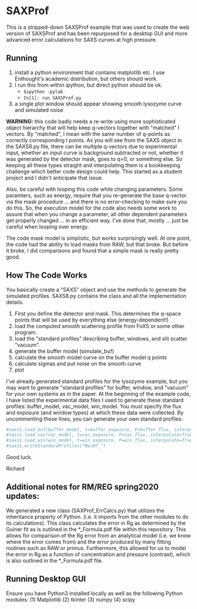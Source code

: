 # SAXProf
This is a stripped-down SAXSProf example that was used to create the web version of SAXSProf and has been repurposed for a desktop GUI and more advanced error calculations for SAXS curves at high pressure.

## Running
1. install a python environment that contains matplotlib etc. I use Enthought's academic distribution, but others should work.
2. I run this from within ipython, but direct python should be ok.
    * `$ipython -pylab`
	* `In[1]: run SAXSProf.py`
3. a single plot window should appear showing smooth lysozyme curve and simulated noise

**WARNING:** this code badly needs a re-write using more sophisticated object hierarchy that will help keep q-vectors together with "matched" I vectors. By "matched", I mean with the same number of q-points as correctly corresponding I points. As you will see from the SAXS object in the SAXS8.py file, there can be multiple q-vectors due to experimental input, whether an input curve is background subtracted or not, whether it was generated by the detector mask, goes to q=0, or something else. So keeping all these types straight and interpolating them is a bookkeeping challenge which better code design could help. This started as a student project and I didn't anticipate that issue. 

Also, be careful with looping this code while changing parameters. Some paramters, such as energy, require that you re-generate the base q-vector via the mask procedure ... and there is no error-checking to make sure you do this. So, the execution model for the code also needs some work to assure that when you change a parameter, all other dependent parameters get properly changed ... in an efficient way. I've done that, mostly ... just be careful when looping over energy.

The code mask model is simplistic, but works surprisingly well. At one point, the code had the ability to load masks from RAW, but that broke. But before it broke, I did comparisons and found that a simple mask is really pretty good.

## How The Code Works
You basically create a "SAXS" object and use the methods to generate the simulated profiles. SAXS8.py contains the class and all the implementation details.

1. First you define the detector and mask. This determines the q-space points that will be used by everything else (energy-dependent!)
2. load the computed smooth scattering profile from FoXS or some other program. 
3. load the "standard profiles" describing buffer, windows, and slit scatter "vacuum".
4. generate the buffer model (simulate_buf)
5. calculate the smooth model curve on the buffer model q points
6. calculate sigmas and put noise on the smooth curve
7. plot

  I've already generated standard profiles for the lysozyme example, but you may want to generate
  "standard profiles" for buffer, window, and "vacuum" for your own systems as in the paper.
  At the beginning of the example code, I have listed the experimental data files
  I used to generate these standard profiles: buffer_model, vac_model, win_model.
  You must specify the flux and exposure (and window types) at which these data were collected.
  By uncommenting these lines, you can generate your own standard profiles:

```python
#saxs1.load_buf(buffer_model, t=buffer_exposure, P=buffer_flux, interpolate=True, q_array = saxs1.default_q)
#saxs1.load_vac(vac_model, t=vac_exposure, P=vac_flux, interpolate=True, q_array = saxs1.default_q)
#saxs1.load_win(win_model, t=win_exposure, P=win_flux, interpolate=True, q_array = saxs1.default_q)
#saxs1.writeStandardProfiles("Nov07_")
```

Good luck. 

Richard

## Additional notes for RM/REG spring2020 updates:

We generated a new class (SAXProf_ErrCalcs.py) that utilizes the inheritance property of Python. (i.e. it imports from the other modules to do its calculations).
This class calculates the error in Rg as determined by the Guiner fit as is outlined in the *_Formula.pdf file within this repository.
This allows for comparison of the Rg error from an analytical model (i.e. we know where the error comes from) and the error produced by many fitting routines
such as RAW or primus.
Furthermore, this allowed for us to model the error in Rg as a function of concentration and pressure (contrast), which is also outlined in the *_Formula.pdf file.

## Running Desktop GUI

Ensure you have Python3 installed locally as well as the following Python modules:
(1) Matplotlib
(2) tkinter
(3) numpy
(4) scipy
